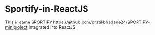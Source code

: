 # Sportify-in-ReactJS

This is same SPORTIFY https://github.com/pratikbhadane24/SPORTIFY-miniproject integrated into ReactJS

